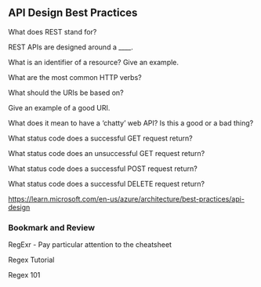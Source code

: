 ## API Design Best Practices

What does REST stand for?

REST APIs are designed around a ____.

What is an identifier of a resource? Give an example.

What are the most common HTTP verbs?

What should the URIs be based on?

Give an example of a good URI.

What does it mean to have a ‘chatty’ web API? Is this a good or a bad thing?

What status code does a successful GET request return?

What status code does an unsuccessful GET request return?

What status code does a successful POST request return?

What status code does a successful DELETE request return?

https://learn.microsoft.com/en-us/azure/architecture/best-practices/api-design

### Bookmark and Review
RegExr - Pay particular attention to the cheatsheet

Regex Tutorial

Regex 101
